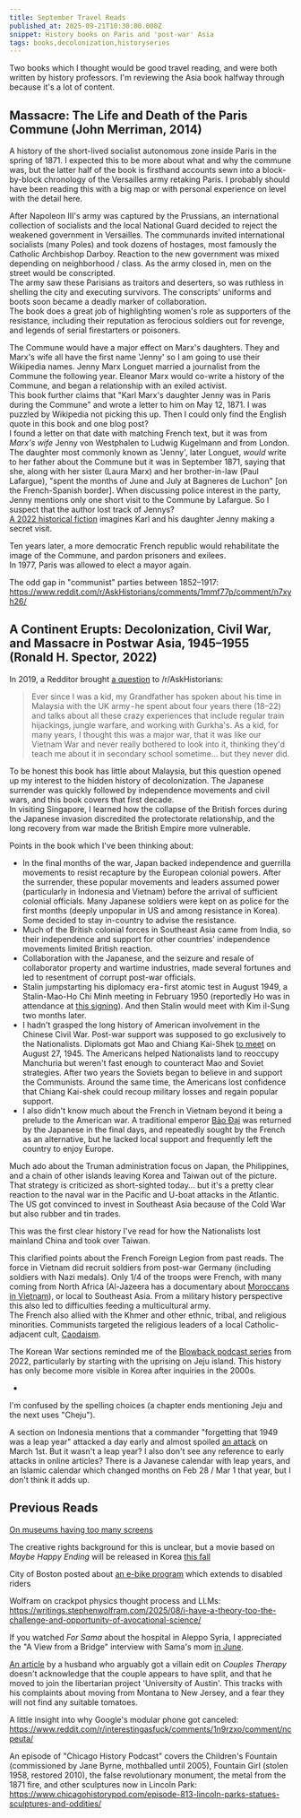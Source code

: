 ```yaml
---
title: September Travel Reads
published_at: 2025-09-21T10:30:00.000Z
snippet: History books on Paris and 'post-war' Asia
tags: books,decolonization,historyseries
---
```


Two books which I thought would be good travel reading, and were both written by history professors. I'm reviewing the Asia book halfway through because it's a lot of content.

## Massacre: The Life and Death of the Paris Commune (John Merriman, 2014)

A history of the short-lived socialist autonomous zone inside Paris in the spring of 1871. I expected this to be more about what and why the commune was, but the latter half of the book is firsthand accounts sewn into a block-by-block chronology of the Versailles army retaking Paris. I probably should have been reading this with a big map or with personal experience on level with the detail here.

After Napoleon III's army was captured by the Prussians, an international collection of socialists and the local National Guard decided to reject the weakened government in Versailles. The communards invited international socialists (many Poles) and took dozens of hostages, most famously the Catholic Archbishop Darboy. Reaction to the new government was mixed depending on neighborhood / class. As the army closed in, men on the street would be conscripted. <br/>
The army saw these Parisians as traitors and deserters, so was ruthless in shelling the city and executing survivors. The conscripts' uniforms and boots soon became a deadly marker of collaboration. <br/>
The book does a great job of highlighting women's role as supporters of the resistance, including their reputation as ferocious soldiers out for revenge, and legends of serial firestarters or poisoners.

The Commune would have a major effect on Marx's daughters. They and Marx's wife all have the first name 'Jenny' so I am going to use their Wikipedia names. Jenny Marx Longuet married a journalist  from the Commune the following year. Eleanor Marx would co-write a history of the Commune, and began a relationship with an exiled activist. <br/>
This book further claims that "Karl Marx's daughter Jenny was in Paris during the Commune" and wrote a letter to him on May 12, 1871. I was puzzled by Wikipedia not picking this up. Then I could only find the English quote in this book and one blog post? <br/>
I found a letter on that date with matching French text, but it was from *Marx's wife* Jenny von Westphalen to Ludwig Kugelmann and from London.<br/>
The daughter most commonly known as 'Jenny', later Longuet, *would* write to her father about the Commune but it was in September 1871, saying that she, along with her sister (Laura Marx) and her brother-in-law (Paul Lafargue), "spent the months of June and July at Bagneres de Luchon" [on the French-Spanish border]. When discussing police interest in the party, Jenny mentions only one short visit to the Commune by Lafargue. So I suspect that the author lost track of Jennys? <br/>
[A 2022 historical fiction](https://revsoc21.uk/2022/06/10/marxinparis/) imagines Karl and his daughter Jenny making a secret visit.

Ten years later, a more democratic French republic would rehabilitate the image of the Commune, and pardon prisoners and exilees. <br/>
In 1977, Paris was allowed to elect a mayor again.

The odd gap in "communist" parties between 1852–1917: https://www.reddit.com/r/AskHistorians/comments/1mmf77p/comment/n7xyh26/

## A Continent Erupts: Decolonization, Civil War, and Massacre in Postwar Asia, 1945–1955 (Ronald H. Spector, 2022)

In 2019, a Redditor brought [a question](https://www.reddit.com/r/AskHistorians/comments/bceasv/why_was_my_grandfather_in_malaya_in_the_1950s_and/) to /r/AskHistorians:

> Ever since I was a kid, my Grandfather has spoken about his time in Malaysia with the UK army - he spent about four years there (18–22) and talks about all these crazy experiences that include regular train hijackings, jungle warfare, and working with Gurkha's. As a kid, for many years, I thought this was a major war, that it was like our Vietnam War and never really bothered to look into it, thinking they'd teach me about it in secondary school sometime… but they never did.

To be honest this book has little about Malaysia, but this question opened up my interest to the hidden history of decolonization. The Japanese surrender was quickly followed by independence movements and civil wars, and this book covers that first decade.<br/>
In visiting Singapore, I learned how the collapse of the British forces during the Japanese invasion discredited the protectorate relationship, and the long recovery from war made the British Empire more vulnerable.

Points in the book which I've been thinking about:

- In the final months of the war, Japan backed independence and guerrilla movements to resist recapture by the European colonial powers. After the surrender, these popular movements and leaders assumed power (particularly in Indonesia and Vietnam) before the arrival of sufficient colonial officials. Many Japanese soldiers were kept on as police for the first months (deeply unpopular in US and among resistance in Korea). Some decided to stay in-country to advise the resistance.
- Much of the British colonial forces in Southeast Asia came from India, so their independence and support for other countries' independence movements limited British reaction.
- Collaboration with the Japanese, and the seizure and resale of collaborator property and wartime industries, made several fortunes and led to resentment of corrupt post-war officials.
- Stalin jumpstarting his diplomacy era - first atomic test in August 1949, a Stalin-Mao-Ho Chi Minh meeting in February 1950 (reportedly Ho was in attendance at [this signing](https://en.wikipedia.org/wiki/Sino-Soviet_Treaty_of_Friendship,_Alliance_and_Mutual_Assistance)). And then Stalin would meet with Kim il-Sung two months later.
- I hadn't grasped the long history of American involvement in the Chinese Civil War. Post-war support was supposed to go exclusively to the Nationalists. Diplomats got Mao and Chiang Kai-Shek [to meet](https://en.wikipedia.org/wiki/Chongqing_Negotiations) on August 27, 1945. The Americans helped Nationalists land to reoccupy Manchuria but weren't fast enough to counteract Mao and Soviet strategies. After two years the Soviets began to believe in and support the Communists. Around the same time, the Americans lost confidence that Chiang Kai-shek could recoup military losses and regain popular support.
- I also didn't know much about the French in Vietnam beyond it being a prelude to the American war. A traditional emperor [Bảo Đại](https://en.wikipedia.org/wiki/B%E1%BA%A3o_%C4%90%E1%BA%A1i) was returned by the Japanese in the final days, and repeatedly sought  by the French as an alternative, but he lacked local support and frequently left the country to enjoy Europe.

Much ado about the Truman administration focus on Japan, the Philippines, and a chain of other islands leaving Korea and Taiwan out of the picture. That strategy is criticized as short-sighted today... but it's a pretty clear reaction to the naval war in the Pacific and U-boat attacks in the Atlantic. The US got convinced to invest in Southeast Asia because of the Cold War but also rubber and tin trades.

This was the first clear history I've read for how the Nationalists lost mainland China and took over Taiwan.

This clarified points about the French Foreign Legion from past reads. The force in Vietnam did recruit soldiers from post-war Germany (including soldiers with Nazi medals). Only 1/4 of the troops were French, with many coming from North Africa (Al-Jazeera has a documentary about [Moroccans in Vietnam](https://www.youtube.com/watch?v=_Y13tGDY_5Y)), or local to Southeast Asia. From a military history perspective this also led to difficulties feeding a multicultural army. <br/>
The French also allied with the Khmer and other ethnic, tribal, and religious minorities.  Communists targeted the religious leaders of a local Catholic-adjacent cult, [Caodaism](https://en.wikipedia.org/wiki/Caodaism).

The Korean War sections reminded me of the [Blowback podcast series](https://podcasts.apple.com/us/podcast/s3-episode-1-stop-me-before-i-kill-again/id1502178774?i=1000571049804) from 2022, particularly by starting with the uprising on Jeju island. This history has only become more visible in Korea after inquiries in the 2000s.

-

I'm confused by the spelling choices (a chapter ends mentioning Jeju and the next uses "Cheju").

A section on Indonesia  mentions that a commander "forgetting that 1949 was a leap year" attacked a day early and almost spoiled [an attack](https://en.wikipedia.org/wiki/General_Offensive_of_1_March_1949) on March 1st. But it wasn't a leap year? I also don't see any reference to early attacks in online articles?  There is a Javanese calendar with leap years, and an Islamic calendar which changed months on Feb 28 / Mar 1 that year, but I don't think it adds up.

## Previous Reads

[On museums having too many screens](https://news.ycombinator.com/item?id=45199931)

The creative rights background for this is unclear, but a movie based on *Maybe Happy Ending* will be released in Korea [this fall](https://www.youtube.com/watch?v=DGI81zRdF7w)

City of Boston posted about [an e-bike program](https://www.boston.gov/departments/transportation/boston-e-bikes-incentive-program) which extends to disabled riders

Wolfram on crackpot physics thought process and LLMs: https://writings.stephenwolfram.com/2025/08/i-have-a-theory-too-the-challenge-and-opportunity-of-avocational-science/

If you watched *For Sama* about the hospital in Aleppo Syria, I appreciated the "A View from a Bridge" interview with Sama's mom [in June](https://www.instagram.com/p/DK9LbyAIilw/?hl=en).

[An article](https://www.theguardian.com/lifeandstyle/2025/sep/14/my-wife-and-i-had-couples-therapy-on-tv-it-nearly-wrecked-our-marriage) by a husband who arguably got a villain edit on *Couples Therapy* doesn't acknowledge that the couple appears to have split, and that he moved to join the libertarian project 'University of Austin'. This tracks with his complaints about moving from Montana to New Jersey, and a fear they will not find any suitable tomatoes.

A little insight into why Google's modular phone got canceled: https://www.reddit.com/r/interestingasfuck/comments/1n9rzxo/comment/ncpeuta/

An episode of "Chicago History Podcast" covers the Children's Fountain (commissioned by Jane Byrne, mothballed until 2005), Fountain Girl (stolen 1958, restored 2010), the false revolutionary monument, the metal from the 1871 fire, and other sculptures now in Lincoln Park: https://www.chicagohistorypod.com/episode-813-lincoln-parks-statues-sculptures-and-oddities/

<br/>
<br/>
<br/>
